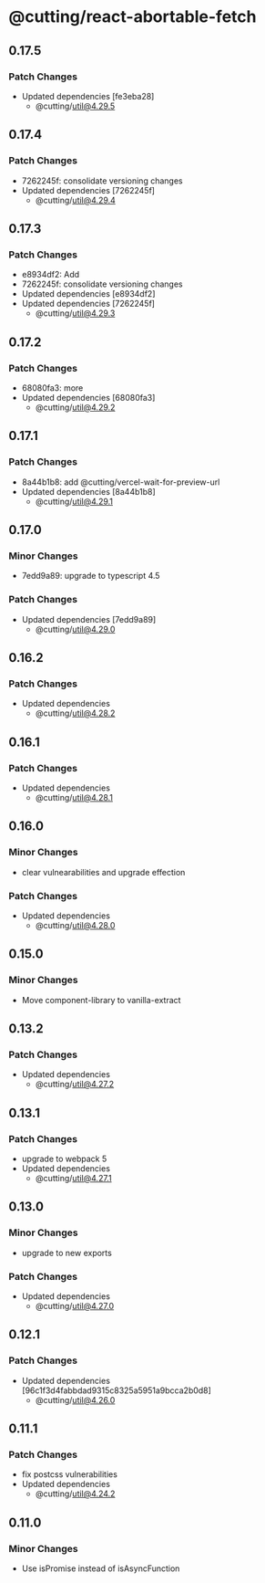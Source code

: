 # @cutting/react-abortable-fetch

## 0.17.5

### Patch Changes

- Updated dependencies [fe3eba28]
  - @cutting/util@4.29.5

## 0.17.4

### Patch Changes

- 7262245f: consolidate versioning changes
- Updated dependencies [7262245f]
  - @cutting/util@4.29.4

## 0.17.3

### Patch Changes

- e8934df2: Add <Aliert />
- 7262245f: consolidate versioning changes
- Updated dependencies [e8934df2]
- Updated dependencies [7262245f]
  - @cutting/util@4.29.3

## 0.17.2

### Patch Changes

- 68080fa3: more
- Updated dependencies [68080fa3]
  - @cutting/util@4.29.2

## 0.17.1

### Patch Changes

- 8a44b1b8: add @cutting/vercel-wait-for-preview-url
- Updated dependencies [8a44b1b8]
  - @cutting/util@4.29.1

## 0.17.0

### Minor Changes

- 7edd9a89: upgrade to typescript 4.5

### Patch Changes

- Updated dependencies [7edd9a89]
  - @cutting/util@4.29.0

## 0.16.2

### Patch Changes

- Updated dependencies
  - @cutting/util@4.28.2

## 0.16.1

### Patch Changes

- Updated dependencies
  - @cutting/util@4.28.1

## 0.16.0

### Minor Changes

- clear vulnearabilities and upgrade effection

### Patch Changes

- Updated dependencies
  - @cutting/util@4.28.0

## 0.15.0

### Minor Changes

- Move component-library to vanilla-extract

## 0.13.2

### Patch Changes

- Updated dependencies
  - @cutting/util@4.27.2

## 0.13.1

### Patch Changes

- upgrade to webpack 5
- Updated dependencies
  - @cutting/util@4.27.1

## 0.13.0

### Minor Changes

- upgrade to new exports

### Patch Changes

- Updated dependencies
  - @cutting/util@4.27.0

## 0.12.1

### Patch Changes

- Updated dependencies [96c1f3d4fabbdad9315c8325a5951a9bcca2b0d8]
  - @cutting/util@4.26.0

## 0.11.1

### Patch Changes

- fix postcss vulnerabilities
- Updated dependencies
  - @cutting/util@4.24.2

## 0.11.0

### Minor Changes

- Use isPromise instead of isAsyncFunction
